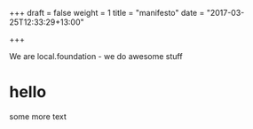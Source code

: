 +++
draft = false
weight = 1
title = "manifesto"
date = "2017-03-25T12:33:29+13:00"

+++

We are local.foundation - we do awesome stuff

# hello
some more text
